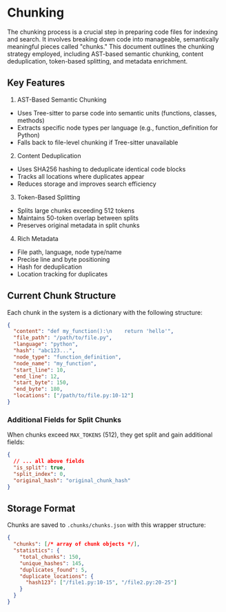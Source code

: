 # Chunking
The chunking process is a crucial step in preparing code files for indexing and search. It involves breaking down code into manageable, semantically meaningful pieces called "chunks." This document outlines the chunking strategy employed, including AST-based semantic chunking, content deduplication, token-based splitting, and metadata enrichment.


## Key Features
1. AST-Based Semantic Chunking
- Uses Tree-sitter to parse code into semantic units (functions, classes, methods)
- Extracts specific node types per language (e.g., function_definition for Python)
- Falls back to file-level chunking if Tree-sitter unavailable

2. Content Deduplication
- Uses SHA256 hashing to deduplicate identical code blocks
- Tracks all locations where duplicates appear
- Reduces storage and improves search efficiency

3. Token-Based Splitting
- Splits large chunks exceeding 512 tokens
- Maintains 50-token overlap between splits
- Preserves original metadata in split chunks

4. Rich Metadata
- File path, language, node type/name
- Precise line and byte positioning
- Hash for deduplication
- Location tracking for duplicates




## Current Chunk Structure
Each chunk in the system is a dictionary with the following structure:
```json
{
  "content": "def my_function():\n    return 'hello'",
  "file_path": "/path/to/file.py", 
  "language": "python",
  "hash": "abc123...",
  "node_type": "function_definition",
  "node_name": "my_function",
  "start_line": 10,
  "end_line": 12,
  "start_byte": 150,
  "end_byte": 180,
  "locations": ["/path/to/file.py:10-12"]
}
```

### Additional Fields for Split Chunks
When chunks exceed `MAX_TOKENS` (512), they get split and gain additional fields:
```json
{
  // ... all above fields
  "is_split": true,
  "split_index": 0,
  "original_hash": "original_chunk_hash"
}
```

## Storage Format
Chunks are saved to `.chunks/chunks.json` with this wrapper structure:
```json
{
  "chunks": [/* array of chunk objects */],
  "statistics": {
    "total_chunks": 150,
    "unique_hashes": 145,
    "duplicates_found": 5,
    "duplicate_locations": {
      "hash123": ["/file1.py:10-15", "/file2.py:20-25"]
    }
  }
}
```